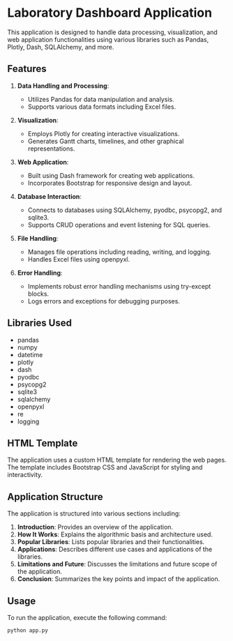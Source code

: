 # Laboratory Dashboard Application

This application is designed to handle data processing, visualization, and web application functionalities using various libraries such as Pandas, Plotly, Dash, SQLAlchemy, and more.

## Features

1. **Data Handling and Processing**:
   - Utilizes Pandas for data manipulation and analysis.
   - Supports various data formats including Excel files.

2. **Visualization**:
   - Employs Plotly for creating interactive visualizations.
   - Generates Gantt charts, timelines, and other graphical representations.

3. **Web Application**:
   - Built using Dash framework for creating web applications.
   - Incorporates Bootstrap for responsive design and layout.

4. **Database Interaction**:
   - Connects to databases using SQLAlchemy, pyodbc, psycopg2, and sqlite3.
   - Supports CRUD operations and event listening for SQL queries.

5. **File Handling**:
   - Manages file operations including reading, writing, and logging.
   - Handles Excel files using openpyxl.

6. **Error Handling**:
   - Implements robust error handling mechanisms using try-except blocks.
   - Logs errors and exceptions for debugging purposes.

## Libraries Used

- pandas
- numpy
- datetime
- plotly
- dash
- pyodbc
- psycopg2
- sqlite3
- sqlalchemy
- openpyxl
- re
- logging

## HTML Template

The application uses a custom HTML template for rendering the web pages. The template includes Bootstrap CSS and JavaScript for styling and interactivity.

## Application Structure

The application is structured into various sections including:

1. **Introduction**: Provides an overview of the application.
2. **How It Works**: Explains the algorithmic basis and architecture used.
3. **Popular Libraries**: Lists popular libraries and their functionalities.
4. **Applications**: Describes different use cases and applications of the libraries.
5. **Limitations and Future**: Discusses the limitations and future scope of the application.
6. **Conclusion**: Summarizes the key points and impact of the application.

## Usage

To run the application, execute the following command:

```bash
python app.py